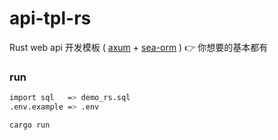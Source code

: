 # api-tpl-rs

Rust web api 开发模板 ( [axum](https://github.com/tokio-rs/axum) + [sea-orm](https://github.com/SeaQL/sea-orm) ) 👉 你想要的基本都有

### run

```sh
import sql   => demo_rs.sql
.env.example => .env

cargo run
```

